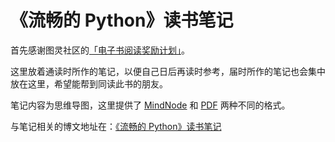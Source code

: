 # 《流畅的 Python》读书笔记

首先感谢图灵社区的[「电子书阅读奖励计划」](http://www.ituring.com.cn/article/273646)。

这里放着通读时所作的笔记，以便自己日后再读时参考，届时所作的笔记也会集中放在这里，希望能帮到同读此书的朋友。

笔记内容为思维导图，这里提供了 [MindNode](https://github.com/Latias94/fluent-python-notes/tree/master/notes/mindnode) 和 [PDF](https://github.com/Latias94/fluent-python-notes/tree/master/notes/pdf) 两种不同的格式。

与笔记相关的博文地址在：[《流畅的 Python》读书笔记](frankorz.com/2017/07/01/fluent-python-note/)


